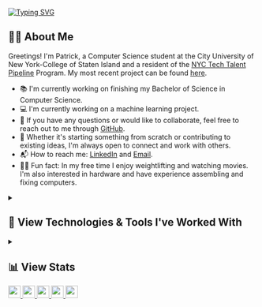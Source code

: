 [![Typing SVG](https://readme-typing-svg.demolab.com?font=Poppins&weight=500&size=40&pause=1000&color=F7F7F7&vCenter=true&width=900&lines=Hello!+I'm+Patrick+Lisiecki;Software+Developer;Computer+Science+Student;Tech+Enthusiast)](https://git.io/typing-svg)

## 👨‍💻 About Me
Greetings! I'm Patrick, a Computer Science student at the City University of New York-College of Staten Island and a resident of the <a href="https://techtalentpipeline.nyc/">NYC Tech Talent Pipeline</a> Program. My most recent project can be found <a href="https://flexfusion.xyz/">here</a>.
- 📚 I'm currently working on finishing my Bachelor of Science in Computer Science. <br>
- 💻 I'm currently working on a machine learning project. <br>
- 💬 If you have any questions or would like to collaborate, feel free to reach out to me through <a href="https://github.com/PatrickLisiecki/PatrickLisiecki/issues">GitHub</a>.
- 🤝 Whether it's starting something from scratch or contributing to existing ideas, I'm always open to connect and work with others.
- 📬 How to reach me: <a href="https://www.linkedin.com/in/patricklisiecki/">LinkedIn</a> and <a href="mailto:impatricklisiecki@gmail.com">Email</a>.
- 🏋️‍♂️ Fun fact: In my free time I enjoy weightlifting and watching movies. I'm also interested in hardware and have experience assembling and fixing computers.

<details>  
  <summary><h2>🧰 View Technologies & Tools I've Worked With</h2></summary>

  ### Programming Languages
  [![Programming Languages](https://skillicons.dev/icons?i=js,ts,html,css,cpp,java,py,php)](https://skillicons.dev)

  ### Frameworks and Libraries
  [![Frameworks and Libraries](https://skillicons.dev/icons?i=react,tailwind,nodejs,express,flask,next,jest)](https://skillicons.dev)

  ### Databases
  [![Databases](https://skillicons.dev/icons?i=postgres,mysql,mongodb,sequelize)](https://skillicons.dev)

  ### Tools
  [![Tools](https://skillicons.dev/icons?i=git,github,vscode,linux,postman,vercel,netlify,aws,figma,docker,powershell)](https://skillicons.dev)
  
</details>

<details>
  <summary><h2>📊 View Stats</h2></summary>

  <a href="">
    <img height=200 align="center" src="https://github-readme-stats.vercel.app/api?username=PatrickLisiecki&theme=tokyonight&hide_border=false&rank_icon=github&include_all_commits=true&count_private=true" />
  </a>
  <a href="">
    <img height=200 align="center" src="https://github-readme-stats.vercel.app/api/top-langs?username=PatrickLisiecki&theme=tokyonight&layout=compact&langs_count=8&card_width=320" />
  </a>
  
</details>

<a href="https://patricklisiecki.com/">
  <img src="https://img.shields.io/badge/Personal Site-gray?style=for-the-badge&logo=google-chrome&logoColor=white&labelColor=1DA462" height="25">
</a>

<a href="https://www.linkedin.com/in/patricklisiecki/">
  <img src="https://img.shields.io/badge/patricklisiecki-gray?style=for-the-badge&logo=linkedin&logoColor=white&labelColor=0077B5" height="25">
</a>

<a href="mailto:impatricklisiecki@gmail.com">
  <img src="https://img.shields.io/badge/impatricklisiecki@gmail.com-gray?style=for-the-badge&logo=gmail&logoColor=white&labelColor=D14836" height="25">
</a>

<a href="https://dev.to/patricklisiecki">
  <img src="https://img.shields.io/badge/Blog-gray?style=for-the-badge&logo=devdotto&logoColor=white&labelColor=0A0A0A" height="25">
</a>

<a href="https://visitcount.itsvg.in">
  <img src="https://visitcount.itsvg.in/api?id=PatrickLisiecki&label=Visitors&color=1&icon=5&pretty=true" height="25" />
</a>
